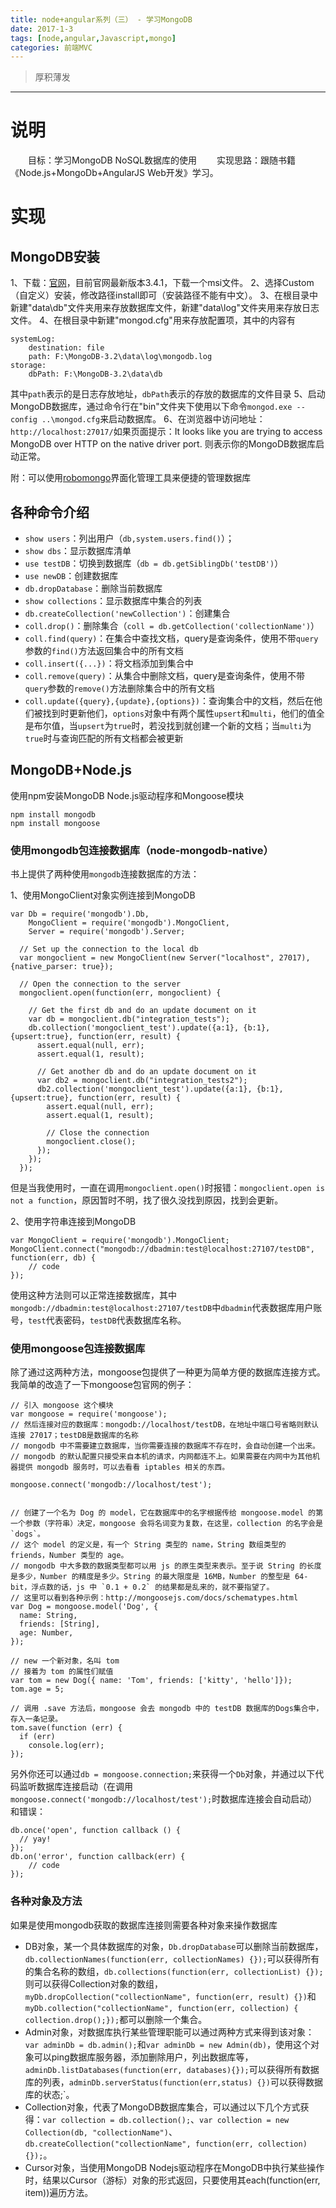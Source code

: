 ```yaml
---
title: node+angular系列（三） - 学习MongoDB
date: 2017-1-3
tags: [node,angular,Javascript,mongo]
categories: 前端MVC
---
```

> 厚积薄发

***
# 说明
　　目标：学习MongoDB NoSQL数据库的使用
　　实现思路：跟随书籍《Node.js+MongoDb+AngularJS Web开发》学习。
# 实现

## MongoDB安装

1、下载：[官网](https://www.mongodb.com/)，目前官网最新版本3.4.1，下载一个msi文件。
2、选择Custom（自定义）安装，修改路径install即可（安装路径不能有中文）。
3、在根目录中新建"data\db"文件夹用来存放数据库文件，新建"data\log"文件夹用来存放日志文件。
4、在根目录中新建"mongod.cfg"用来存放配置项，其中的内容有
```
systemLog:
    destination: file
    path: F:\MongoDB-3.2\data\log\mongodb.log
storage:
    dbPath: F:\MongoDB-3.2\data\db
```
其中`path`表示的是日志存放地址，`dbPath`表示的存放的数据库的文件目录
5、启动MongoDB数据库，通过命令行在"bin"文件夹下使用以下命令`mongod.exe --config ..\mongod.cfg`来启动数据库。
6、在浏览器中访问地址：`http://localhost:27017/`如果页面提示：It looks like you are trying to access MongoDB over HTTP on the native driver port. 则表示你的MongoDB数据库启动正常。

附：可以使用[robomongo](robomongo.org)界面化管理工具来便捷的管理数据库

## 各种命令介绍
- `show users`：列出用户（`db,system.users.find()`）；
- `show dbs`：显示数据库清单
- `use testDB`：切换到数据库（`db = db.getSiblingDb('testDB')`）
- `use newDB`：创建数据库
- `db.dropDatabase`：删除当前数据库
- `show collections`：显示数据库中集合的列表
- `db.createCollection('newCollection')`：创建集合
- `coll.drop()`：删除集合（`coll = db.getCollection('collectionName')`）
- `coll.find(query)`：在集合中查找文档，query是查询条件，使用不带`query`参数的`find()`方法返回集合中的所有文档
- `coll.insert({...})`：将文档添加到集合中
- `coll.remove(query)`：从集合中删除文档，query是查询条件，使用不带`query`参数的`remove()`方法删除集合中的所有文档
- `coll.update({query},{update},{options})`：查询集合中的文档，然后在他们被找到时更新他们，`options`对象中有两个属性`upsert`和`multi`，他们的值全是布尔值，当`upsert`为`true`时，若没找到就创建一个新的文档；当`multi`为`true`时与查询匹配的所有文档都会被更新

## MongoDB+Node.js
使用npm安装MongoDB Node.js驱动程序和Mongoose模块
```
npm install mongodb
npm install mongoose
```

### 使用mongodb包连接数据库（node-mongodb-native）

书上提供了两种使用`mongodb`连接数据库的方法：

1、使用MongoClient对象实例连接到MongoDB
```
var Db = require('mongodb').Db,
    MongoClient = require('mongodb').MongoClient,
    Server = require('mongodb').Server;

  // Set up the connection to the local db
  var mongoclient = new MongoClient(new Server("localhost", 27017), {native_parser: true});

  // Open the connection to the server
  mongoclient.open(function(err, mongoclient) {

    // Get the first db and do an update document on it
    var db = mongoclient.db("integration_tests");
    db.collection('mongoclient_test').update({a:1}, {b:1}, {upsert:true}, function(err, result) {
      assert.equal(null, err);
      assert.equal(1, result);

      // Get another db and do an update document on it
      var db2 = mongoclient.db("integration_tests2");
      db2.collection('mongoclient_test').update({a:1}, {b:1}, {upsert:true}, function(err, result) {
        assert.equal(null, err);
        assert.equal(1, result);

        // Close the connection
        mongoclient.close();
      });
    });
  });
```
但是当我使用时，一直在调用`mongoclient.open()`时报错：`mongoclient.open is not a function`，原因暂时不明，找了很久没找到原因，找到会更新。

2、使用字符串连接到MongoDB
```
var MongoClient = require('mongodb').MongoClient;
MongoClient.connect("mongodb://dbadmin:test@localhost:27107/testDB", function(err, db) {
	// code
});
```
使用这种方法则可以正常连接数据库，其中`mongodb://dbadmin:test@localhost:27107/testDB`中`dbadmin`代表数据库用户账号，`test`代表密码，`testDB`代表数据库名称。

### 使用mongoose包连接数据库
除了通过这两种方法，mongoose包提供了一种更为简单方便的数据库连接方式。
我简单的改造了一下mongoose包官网的例子：
```
// 引入 mongoose 这个模块
var mongoose = require('mongoose');
// 然后连接对应的数据库：mongodb://localhost/testDB，在地址中端口号省略则默认连接 27017；testDB是数据库的名称
// mongodb 中不需要建立数据库，当你需要连接的数据库不存在时，会自动创建一个出来。
// mongodb 的默认配置只接受来自本机的请求，内网都连不上。如果需要在内网中为其他机器提供 mongodb 服务时，可以去看看 iptables 相关的东西。

mongoose.connect('mongodb://localhost/test');


// 创建了一个名为 Dog 的 model，它在数据库中的名字根据传给 mongoose.model 的第一个参数（字符串）决定，mongoose 会将名词变为复数，在这里，collection 的名字会是 `dogs`。
// 这个 model 的定义是，有一个 String 类型的 name，String 数组类型的 friends，Number 类型的 age。
// mongodb 中大多数的数据类型都可以用 js 的原生类型来表示。至于说 String 的长度是多少，Number 的精度是多少。String 的最大限度是 16MB，Number 的整型是 64-bit，浮点数的话，js 中 `0.1 + 0.2` 的结果都是乱来的，就不要指望了。
// 这里可以看到各种示例：http://mongoosejs.com/docs/schematypes.html
var Dog = mongoose.model('Dog', {
  name: String,
  friends: [String],
  age: Number,
});

// new 一个新对象，名叫 tom
// 接着为 tom 的属性们赋值
var tom = new Dog({ name: 'Tom', friends: ['kitty', 'hello']});
tom.age = 5;

// 调用 .save 方法后，mongoose 会去 mongodb 中的 testDB 数据库的Dogs集合中，存入一条记录。
tom.save(function (err) {
  if (err) 
	console.log(err);
});
```
另外你还可以通过`db = mongoose.connection;`来获得一个`Db`对象，并通过以下代码监听数据库连接启动（在调用`mongoose.connect('mongodb://localhost/test');`时数据库连接会自动启动）和错误：
```
db.once('open', function callback () {
  // yay!
});
db.on('error', function callback(err) {
	// code
});
```

### 各种对象及方法

如果是使用mongodb获取的数据库连接则需要各种对象来操作数据库

- DB对象，某一个具体数据库的对象，`Db.dropDatabase`可以删除当前数据库，`db.collectionNames(function(err, collectionNames) {});`可以获得所有的集合名称的数组，`db.collections(function(err, collectionList) {});`则可以获得Collection对象的数组，`myDb.dropCollection("collectionName", function(err, result) {})`和`myDb.collection("collectionName", function(err, collection) { collection.drop();});`都可以删除一个集合。
- Admin对象，对数据库执行某些管理职能可以通过两种方式来得到该对象：`var adminDb = db.admin();`和`var adminDb = new Admin(db)`，使用这个对象可以ping数据库服务器，添加删除用户，列出数据库等，`adminDb.listDatabases(function(err, databases){});`可以获得所有数据库的列表，`adminDb.serverStatus(function(err,status) {})`可以获得数据库的状态;`。
- Collection对象，代表了MongoDB数据库集合，可以通过以下几个方式获得：`var collection = db.collection();`、`var collection = new Collection(db, "collectionName")`、`db.createCollection("collectionName", function(err, collection){});`。
- Cursor对象，当使用MongoDB Nodejs驱动程序在MongoDB中执行某些操作时，结果以Cursor（游标）对象的形式返回，只要使用其each(function(err, item))遍历方法。
